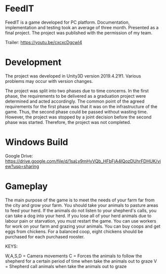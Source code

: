 # FeedIT
 FeedIT is a game developed for PC platform. Documentation, implementation and testing took an average of three month. Presented as a final project. The project was published with the permission of my team.

Trailer: https://youtu.be/cxcxcDgcwI4

# Development
The project was developed in Unity3D version 2019.4.21f1. Various problems may occur with version changes. 

The project was split into two phases due to time concerns. In the first phase, the requirements to be delivered as a graduation project were determined and acted accordingly. The common point of the agreed requirements for the first phase was that it was on the infrastructure of the game. Thus, the second phase could be passed without wasting time. However, the project was stopped by a joint decision before the second phase was started. Therefore, the project was not completed.



# Windows Build

Google Drive: https://drive.google.com/file/d/1saLy9mHyVQb_HFbFjA4lQozDUhrFDHUK/view?usp=sharing


# Gameplay

The main purpose of the game is to meet the needs of your farm far from the city and grow your farm. You should take your animals to pasture areas to feed your herd. If the animals do not listen to your shepherd's calls, you can take a dog into your herd. If you lose all of your herd animals due to labour pain or starvation, you must restart the game. You can use workers for work on your farm and grazing your animals. You can buy coops and get eggs from chickens. For a balanced coop, eight chickens should be purchased for each purchased rooster.

KEYS:

W,A,S,D = Camera movements
C = Forces the animals to follow the shepherd for a certain period of time when take the animals out to graze
V = Shepherd call animals when take the animals out to graze

